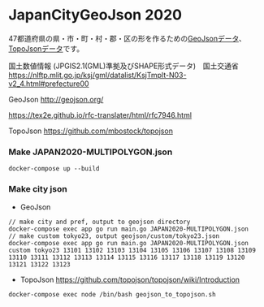 # JapanCityGeoJson 2020

47都道府県の県・市・町・村・郡・区の形を作るための[GeoJsonデータ](/geojson)、[TopoJsonデータ](/topojson)です。

国土数値情報 (JPGIS2.1(GML)準拠及びSHAPE形式データ)　国土交通省
https://nlftp.mlit.go.jp/ksj/gml/datalist/KsjTmplt-N03-v2_4.html#prefecture00

GeoJson http://geojson.org/

https://tex2e.github.io/rfc-translater/html/rfc7946.html

TopoJson https://github.com/mbostock/topojson

### Make JAPAN2020-MULTIPOLYGON.json

```shell
docker-compose up --build
```

### Make city json

- GeoJson
```shell
// make city and pref, output to geojson directory
docker-compose exec app go run main.go JAPAN2020-MULTIPOLYGON.json
// make custom tokyo23, output geojson/custom/tokyo23.json
docker-compose exec app go run main.go JAPAN2020-MULTIPOLYGON.json custom tokyo23 13101 13102 13103 13104 13105 13106 13107 13108 13109 13110 13111 13112 13113 13114 13115 13116 13117 13118 13119 13120 13121 13122 13123
```

- TopoJson
https://github.com/topojson/topojson/wiki/Introduction

```shell
docker-compose exec node /bin/bash geojson_to_topojson.sh
```